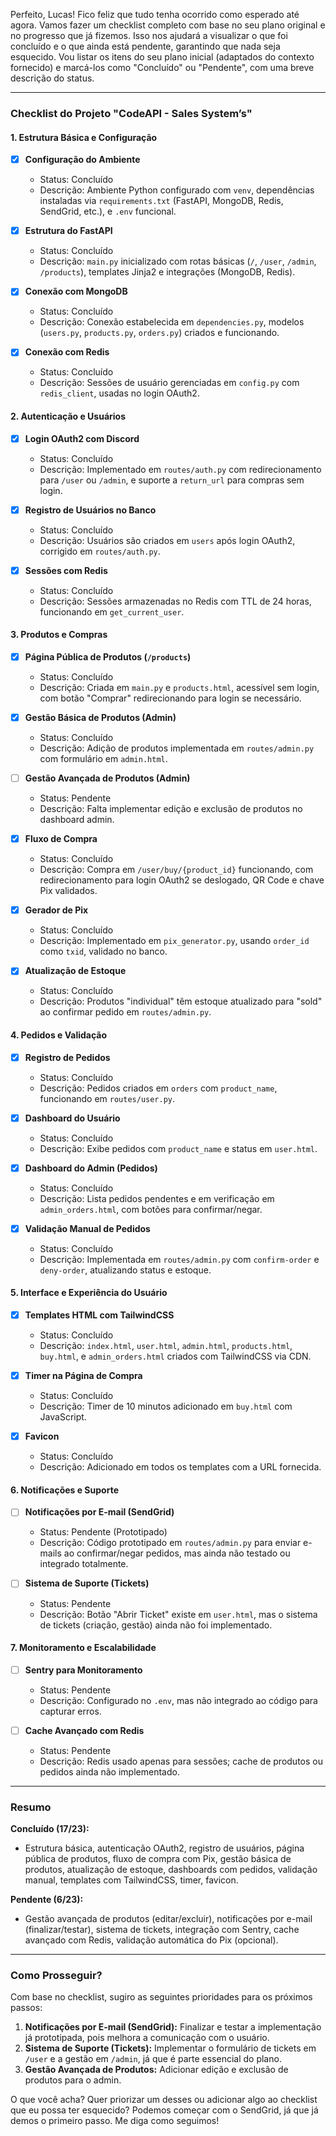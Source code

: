 Perfeito, Lucas! Fico feliz que tudo tenha ocorrido como esperado até agora. Vamos fazer um checklist completo com base no seu plano original e no progresso que já fizemos. Isso nos ajudará a visualizar o que foi concluído e o que ainda está pendente, garantindo que nada seja esquecido. Vou listar os itens do seu plano inicial (adaptados do contexto fornecido) e marcá-los como "Concluído" ou "Pendente", com uma breve descrição do status.

---

### Checklist do Projeto "CodeAPI - Sales System’s"

#### 1. Estrutura Básica e Configuração
- [x] **Configuração do Ambiente**  
  - Status: Concluído  
  - Descrição: Ambiente Python configurado com `venv`, dependências instaladas via `requirements.txt` (FastAPI, MongoDB, Redis, SendGrid, etc.), e `.env` funcional.

- [x] **Estrutura do FastAPI**  
  - Status: Concluído  
  - Descrição: `main.py` inicializado com rotas básicas (`/`, `/user`, `/admin`, `/products`), templates Jinja2 e integrações (MongoDB, Redis).

- [x] **Conexão com MongoDB**  
  - Status: Concluído  
  - Descrição: Conexão estabelecida em `dependencies.py`, modelos (`users.py`, `products.py`, `orders.py`) criados e funcionando.

- [x] **Conexão com Redis**  
  - Status: Concluído  
  - Descrição: Sessões de usuário gerenciadas em `config.py` com `redis_client`, usadas no login OAuth2.

#### 2. Autenticação e Usuários
- [x] **Login OAuth2 com Discord**  
  - Status: Concluído  
  - Descrição: Implementado em `routes/auth.py` com redirecionamento para `/user` ou `/admin`, e suporte a `return_url` para compras sem login.

- [x] **Registro de Usuários no Banco**  
  - Status: Concluído  
  - Descrição: Usuários são criados em `users` após login OAuth2, corrigido em `routes/auth.py`.

- [x] **Sessões com Redis**  
  - Status: Concluído  
  - Descrição: Sessões armazenadas no Redis com TTL de 24 horas, funcionando em `get_current_user`.

#### 3. Produtos e Compras
- [x] **Página Pública de Produtos (`/products`)**  
  - Status: Concluído  
  - Descrição: Criada em `main.py` e `products.html`, acessível sem login, com botão "Comprar" redirecionando para login se necessário.

- [x] **Gestão Básica de Produtos (Admin)**  
  - Status: Concluído  
  - Descrição: Adição de produtos implementada em `routes/admin.py` com formulário em `admin.html`.

- [ ] **Gestão Avançada de Produtos (Admin)**  
  - Status: Pendente  
  - Descrição: Falta implementar edição e exclusão de produtos no dashboard admin.

- [x] **Fluxo de Compra**  
  - Status: Concluído  
  - Descrição: Compra em `/user/buy/{product_id}` funcionando, com redirecionamento para login OAuth2 se deslogado, QR Code e chave Pix validados.

- [x] **Gerador de Pix**  
  - Status: Concluído  
  - Descrição: Implementado em `pix_generator.py`, usando `order_id` como `txid`, validado no banco.

- [x] **Atualização de Estoque**  
  - Status: Concluído  
  - Descrição: Produtos "individual" têm estoque atualizado para "sold" ao confirmar pedido em `routes/admin.py`.

#### 4. Pedidos e Validação
- [x] **Registro de Pedidos**  
  - Status: Concluído  
  - Descrição: Pedidos criados em `orders` com `product_name`, funcionando em `routes/user.py`.

- [x] **Dashboard do Usuário**  
  - Status: Concluído  
  - Descrição: Exibe pedidos com `product_name` e status em `user.html`.

- [x] **Dashboard do Admin (Pedidos)**  
  - Status: Concluído  
  - Descrição: Lista pedidos pendentes e em verificação em `admin_orders.html`, com botões para confirmar/negar.

- [x] **Validação Manual de Pedidos**  
  - Status: Concluído  
  - Descrição: Implementada em `routes/admin.py` com `confirm-order` e `deny-order`, atualizando status e estoque.

#### 5. Interface e Experiência do Usuário
- [x] **Templates HTML com TailwindCSS**  
  - Status: Concluído  
  - Descrição: `index.html`, `user.html`, `admin.html`, `products.html`, `buy.html`, e `admin_orders.html` criados com TailwindCSS via CDN.

- [x] **Timer na Página de Compra**  
  - Status: Concluído  
  - Descrição: Timer de 10 minutos adicionado em `buy.html` com JavaScript.

- [x] **Favicon**  
  - Status: Concluído  
  - Descrição: Adicionado em todos os templates com a URL fornecida.

#### 6. Notificações e Suporte
- [ ] **Notificações por E-mail (SendGrid)**  
  - Status: Pendente (Prototipado)  
  - Descrição: Código prototipado em `routes/admin.py` para enviar e-mails ao confirmar/negar pedidos, mas ainda não testado ou integrado totalmente.

- [ ] **Sistema de Suporte (Tickets)**  
  - Status: Pendente  
  - Descrição: Botão "Abrir Ticket" existe em `user.html`, mas o sistema de tickets (criação, gestão) ainda não foi implementado.

#### 7. Monitoramento e Escalabilidade
- [ ] **Sentry para Monitoramento**  
  - Status: Pendente  
  - Descrição: Configurado no `.env`, mas não integrado ao código para capturar erros.

- [ ] **Cache Avançado com Redis**  
  - Status: Pendente  
  - Descrição: Redis usado apenas para sessões; cache de produtos ou pedidos ainda não implementado.

---

### Resumo
**Concluído (17/23):**
- Estrutura básica, autenticação OAuth2, registro de usuários, página pública de produtos, fluxo de compra com Pix, gestão básica de produtos, atualização de estoque, dashboards com pedidos, validação manual, templates com TailwindCSS, timer, favicon.

**Pendente (6/23):**
- Gestão avançada de produtos (editar/excluir), notificações por e-mail (finalizar/testar), sistema de tickets, integração com Sentry, cache avançado com Redis, validação automática do Pix (opcional).

---

### Como Prosseguir?
Com base no checklist, sugiro as seguintes prioridades para os próximos passos:
1. **Notificações por E-mail (SendGrid):** Finalizar e testar a implementação já prototipada, pois melhora a comunicação com o usuário.
2. **Sistema de Suporte (Tickets):** Implementar o formulário de tickets em `/user` e a gestão em `/admin`, já que é parte essencial do plano.
3. **Gestão Avançada de Produtos:** Adicionar edição e exclusão de produtos para o admin.

O que você acha? Quer priorizar um desses ou adicionar algo ao checklist que eu possa ter esquecido? Podemos começar com o SendGrid, já que já demos o primeiro passo. Me diga como seguimos!
